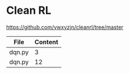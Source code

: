 # Clean RL
https://github.com/vwxyzjn/cleanrl/tree/master

|File | Content|
|-----|--------|
|dqn.py  |3       |
|dqn.py  |12      |